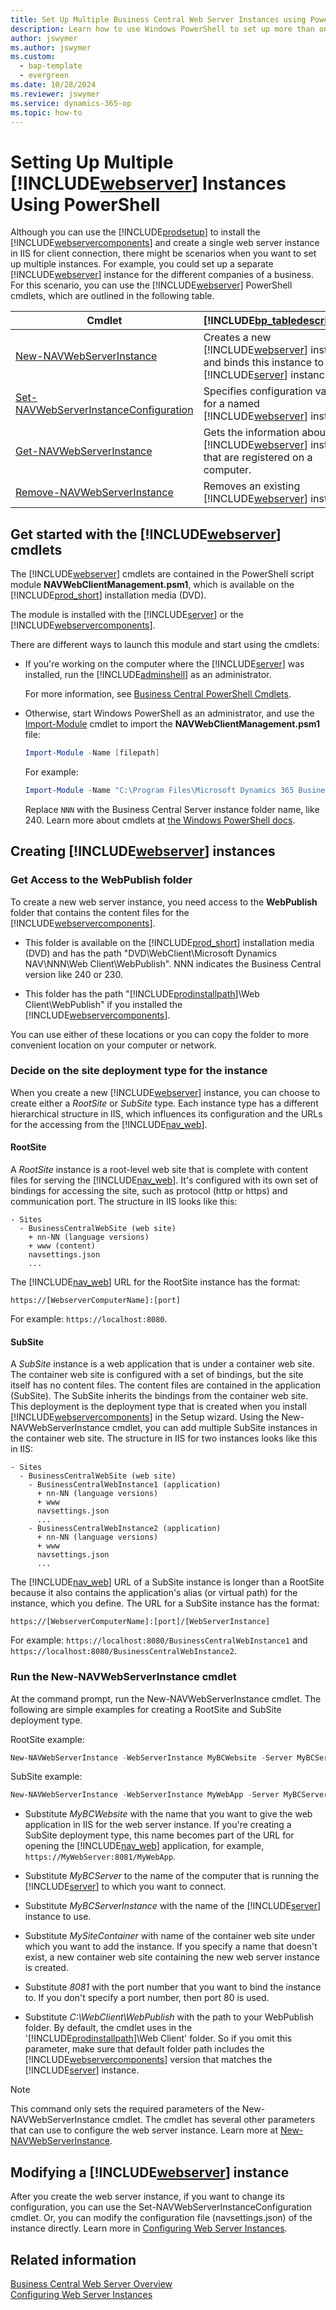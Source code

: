 ```yaml
---
title: Set Up Multiple Business Central Web Server Instances using PowerShell
description: Learn how to use Windows PowerShell to set up more than one web server instance on Internet Information Service (IIS) for the Business Central web client.
author: jswymer
ms.author: jswymer
ms.custom:
  - bap-template
  - evergreen
ms.date: 10/28/2024
ms.reviewer: jswymer
ms.service: dynamics-365-op
ms.topic: how-to
---
```

# Setting Up Multiple [!INCLUDE[webserver](../developer/includes/webserver.md)] Instances Using PowerShell

Although you can use the [!INCLUDE[prodsetup](../developer/includes/prodsetup.md)] to install the [!INCLUDE[webservercomponents](../developer/includes/webservercomponents.md)] and create a single web server instance in IIS for client connection, there might be scenarios when you want to set up multiple instances. For example, you could set up a separate [!INCLUDE[webserver](../developer/includes/webserver.md)] instance for the different companies of a business. For this scenario, you can use the [!INCLUDE[webserver](../developer/includes/webserver.md)] PowerShell cmdlets, which are outlined in the following table.

|Cmdlet|[!INCLUDE[bp_tabledescription](../developer/includes/bp_tabledescription_md.md)]|
|------------|---------------------------------------|
|[New-NAVWebServerInstance](/powershell/module/navwebclientmanagement/New-NAVWebServerInstance)|Creates a new [!INCLUDE[webserver](../developer/includes/webserver.md)] instance and binds this instance to a [!INCLUDE[server](../developer/includes/server.md)] instance. |
|[Set-NAVWebServerInstanceConfiguration](/powershell/module/navwebclientmanagement/Set-NAVWebServerInstanceConfiguration)|Specifies configuration values for a named [!INCLUDE[webserver](../developer/includes/webserver.md)] instance.|
|[Get-NAVWebServerInstance](/powershell/module/navwebclientmanagement/Get-NAVWebServerInstance)|Gets the information about the [!INCLUDE[webserver](../developer/includes/webserver.md)] instances that are registered on a computer.|
|[Remove-NAVWebServerInstance](/powershell/module/navwebclientmanagement/Remove-NAVWebServerInstance)| Removes an existing [!INCLUDE[webserver](../developer/includes/webserver.md)] instance.|  

## <a name="GetStartedWebServerCmdlets"></a>Get started with the [!INCLUDE[webserver](../developer/includes/webserver.md)] cmdlets 

The [!INCLUDE[webserver](../developer/includes/webserver.md)] cmdlets are contained in the PowerShell script module **NAVWebClientManagement.psm1**, which is available on the [!INCLUDE[prod_short](../developer/includes/prod_short.md)] installation media (DVD).

The module is installed with the [!INCLUDE[server](../developer/includes/server.md)] or the [!INCLUDE[webservercomponents](../developer/includes/webservercomponents.md)].

There are different ways to launch this module and start using the cmdlets:

- If you're working on the computer where the [!INCLUDE[server](../developer/includes/server.md)] was installed, run the [!INCLUDE[adminshell](../developer/includes/adminshell.md)] as an administrator.

  For more information, see [Business Central PowerShell Cmdlets](/powershell/business-central/overview).

- Otherwise, start Windows PowerShell as an administrator, and use the [Import-Module](/powershell/module/microsoft.powershell.core/import-module) cmdlet to import the **NAVWebClientManagement.psm1** file:

  ```powershell
  Import-Module -Name [filepath]
  ```

  For example:

  ```powershell
  Import-Module -Name "C:\Program Files\Microsoft Dynamics 365 Business Central\NNN\Service\NAVWebClientManagement.psm1"
  ```

  Replace `NNN` with the Business Central Server instance folder name, like 240. Learn more about cmdlets at [the Windows PowerShell docs](/powershell/scripting/overview).

## Creating [!INCLUDE[webserver](../developer/includes/webserver.md)] instances

### Get Access to the WebPublish folder

To create a new web server instance, you need access to the **WebPublish** folder that contains the content files for the [!INCLUDE[webservercomponents](../developer/includes/webservercomponents.md)].

- This folder is available on the [!INCLUDE[prod_short](../developer/includes/prod_short.md)] installation media (DVD) and has the path "DVD\WebClient\Microsoft Dynamics NAV\NNN\Web Client\WebPublish". NNN indicates the Business Central version like 240 or 230.

- This folder has the path "[!INCLUDE[prodinstallpath](../developer/includes/prodinstallpath.md)]\Web Client\WebPublish" if you installed the [!INCLUDE[webservercomponents](../developer/includes/webservercomponents.md)].

You can use either of these locations or you can copy the folder to more convenient location on your computer or network.

### <a name="WebClientonIIS"></a>Decide on the site deployment type for the instance

When you create a new [!INCLUDE[webserver](../developer/includes/webserver.md)] instance, you can choose to create either a *RootSite* or *SubSite* type. Each instance type has a different hierarchical structure in IIS, which influences its configuration and the URLs for the accessing from the [!INCLUDE[nav_web](../developer/includes/nav_web_md.md)].

#### RootSite

A *RootSite* instance is a root-level web site that is complete with content files for serving the [!INCLUDE[nav_web](../developer/includes/nav_web_md.md)]. It's configured with its own set of bindings for accessing the site, such as protocol (http or https) and communication port. The structure in IIS looks like this:

```
- Sites
  - BusinessCentralWebSite (web site)
    + nn-NN (language versions)
    + www (content)
    navsettings.json
    ...
```

The [!INCLUDE[nav_web](../developer/includes/nav_web_md.md)] URL for the RootSite instance has the format:

`https://[WebserverComputerName]:[port]`

For example: `https://localhost:8080`.

#### SubSite

A *SubSite* instance is a web application that is under a container web site. The container web site is configured with a set of bindings, but the site itself has no content files. The content files are contained in the application (SubSite). The SubSite inherits the bindings from the container web site. This deployment is the deployment type that is created when you install [!INCLUDE[webservercomponents](../developer/includes/webservercomponents.md)] in the Setup wizard. Using the New-NAVWebServerInstance cmdlet, you can add multiple SubSite instances in the container web site. The structure in IIS for two instances looks like this in IIS:

```
- Sites
  - BusinessCentralWebSite (web site)
    - BusinessCentralWebInstance1 (application)
      + nn-NN (language versions)
      + www 
      navsettings.json
      ...
    - BusinessCentralWebInstance2 (application)
      + nn-NN (language versions)
      + www
      navsettings.json
      ...
```

The [!INCLUDE[nav_web](../developer/includes/nav_web_md.md)] URL of a SubSite instance is longer than a RootSite because it also contains the application's alias (or virtual path) for the instance, which you define. The URL for a SubSite instance has the format:

`https://[WebserverComputerName]:[port]/[WebServerInstance]`

For example: `https://localhost:8080/BusinessCentralWebInstance1` and `https://localhost:8080/BusinessCentralWebInstance2`. 

### Run the New-NAVWebServerInstance cmdlet

At the command prompt, run the New-NAVWebServerInstance cmdlet. The following are simple examples for creating a RootSite and SubSite deployment type.

RootSite example:

```powershell  
New-NAVWebServerInstance -WebServerInstance MyBCWebsite -Server MyBCServer -ServerInstance MyBCServerInstance -SiteDeploymentType RootSite -WebSitePort 8081 -PublishFolder "C:\Web Client\WebPublish"
```  

SubSite example:

```powershell  
New-NAVWebServerInstance -WebServerInstance MyWebApp -Server MyBCServer -ServerInstance MyBCServerInstance -SiteDeploymentType Subsite -ContainerSiteName MySiteContainer -WebSitePort 8081 -PublishFolder "C:\WebClient\WebPublish"
```  

- Substitute *MyBCWebsite* with the name that you want to give the web application in IIS for the web server instance. If you're creating a SubSite deployment type, this name becomes part of the URL for opening the [!INCLUDE[nav_web](../developer/includes/nav_web_md.md)] application, for example, `https://MyWebServer:8081/MyWebApp`.  
  
- Substitute *MyBCServer* to the name of the computer that is running the [!INCLUDE[server](../developer/includes/server.md)] to which you want to connect.  
  
- Substitute *MyBCServerInstance* with the name of the [!INCLUDE[server](../developer/includes/server.md)] instance to use.

- Substitute *MySiteContainer* with name of the container web site under which you want to add the instance. If you specify a name that doesn't exist, a new container web site containing the new web server instance is created.

- Substitute *8081* with the port number that you want to bind the instance to. If you don't specify a port number, then port 80 is used. 

- Substitute *C:\WebClient\WebPublish* with the path to your WebPublish folder. By default, the cmdlet uses in the '[!INCLUDE[prodinstallpath](../developer/includes/prodinstallpath.md)]\Web Client' folder. So if you omit this parameter, make sure that default folder path includes the [!INCLUDE[webservercomponents](../developer/includes/webservercomponents.md)] version that matches the [!INCLUDE[server](../developer/includes/server.md)] instance.

> [!NOTE]  
>  This command only sets the required parameters of the New-NAVWebServerInstance cmdlet. The cmdlet has several other parameters that can use to configure the web server instance. Learn more at [New-NAVWebServerInstance](/powershell/module/navwebclientmanagement/New-NAVWebServerInstance).  

## Modifying a [!INCLUDE[webserver](../developer/includes/webserver.md)] instance

After you create the web server instance, if you want to change its configuration, you can use the Set-NAVWebServerInstanceConfiguration cmdlet. Or, you can modify the configuration file (navsettings.json) of the instance directly. Learn more in [Configuring Web Server Instances](../administration/configure-web-server.md).  

## Related information

[Business Central Web Server Overview](../deployment/web-server-overview.md)  
[Configuring Web Server Instances](../administration/configure-web-server.md)

